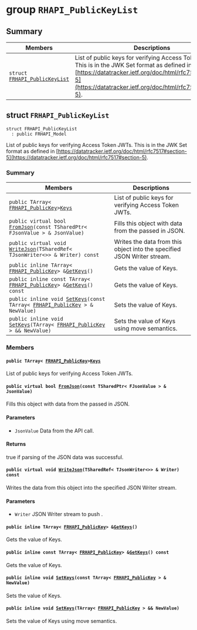 # group `RHAPI_PublicKeyList` <a id="group__RHAPI__PublicKeyList"></a>

## Summary

 Members                        | Descriptions                                
--------------------------------|---------------------------------------------
`struct `[`FRHAPI_PublicKeyList`](#structFRHAPI__PublicKeyList) | List of public keys for verifying Access Token JWTs. This is in the JWK Set format as defined in [https://datatracker.ietf.org/doc/html/rfc7517#section-5](https://datatracker.ietf.org/doc/html/rfc7517#section-5).

## struct `FRHAPI_PublicKeyList` <a id="structFRHAPI__PublicKeyList"></a>

```
struct FRHAPI_PublicKeyList
  : public FRHAPI_Model
```

List of public keys for verifying Access Token JWTs. This is in the JWK Set format as defined in [https://datatracker.ietf.org/doc/html/rfc7517#section-5](https://datatracker.ietf.org/doc/html/rfc7517#section-5).

### Summary

 Members                        | Descriptions                                
--------------------------------|---------------------------------------------
`public TArray< `[`FRHAPI_PublicKey`](RHAPI_PublicKey.md#structFRHAPI__PublicKey)` > `[`Keys`](#structFRHAPI__PublicKeyList_1a9f2304e8a8edbb03597d352a4a60415a) | List of public keys for verifying Access Token JWTs.
`public virtual bool `[`FromJson`](#structFRHAPI__PublicKeyList_1a18900c214f8cb8ca4164d3f2a2f31012)`(const TSharedPtr< FJsonValue > & JsonValue)` | Fills this object with data from the passed in JSON.
`public virtual void `[`WriteJson`](#structFRHAPI__PublicKeyList_1a8c25ebaf73ef9daefeab572798243793)`(TSharedRef< TJsonWriter<>> & Writer) const` | Writes the data from this object into the specified JSON Writer stream.
`public inline TArray< `[`FRHAPI_PublicKey`](RHAPI_PublicKey.md#structFRHAPI__PublicKey)` > & `[`GetKeys`](#structFRHAPI__PublicKeyList_1a28b2056cffd0315aa4069ff32bc02e2b)`()` | Gets the value of Keys.
`public inline const TArray< `[`FRHAPI_PublicKey`](RHAPI_PublicKey.md#structFRHAPI__PublicKey)` > & `[`GetKeys`](#structFRHAPI__PublicKeyList_1a13568df60d8f7252b26a2e5b3806b170)`() const` | Gets the value of Keys.
`public inline void `[`SetKeys`](#structFRHAPI__PublicKeyList_1ab7a3175d5e8e2a6ba0e3769d3d7cb411)`(const TArray< `[`FRHAPI_PublicKey`](RHAPI_PublicKey.md#structFRHAPI__PublicKey)` > & NewValue)` | Sets the value of Keys.
`public inline void `[`SetKeys`](#structFRHAPI__PublicKeyList_1a182e86e9abb0c967edded080091d30eb)`(TArray< `[`FRHAPI_PublicKey`](RHAPI_PublicKey.md#structFRHAPI__PublicKey)` > && NewValue)` | Sets the value of Keys using move semantics.

### Members

#### `public TArray< `[`FRHAPI_PublicKey`](RHAPI_PublicKey.md#structFRHAPI__PublicKey)` > `[`Keys`](#structFRHAPI__PublicKeyList_1a9f2304e8a8edbb03597d352a4a60415a) <a id="structFRHAPI__PublicKeyList_1a9f2304e8a8edbb03597d352a4a60415a"></a>

List of public keys for verifying Access Token JWTs.

#### `public virtual bool `[`FromJson`](#structFRHAPI__PublicKeyList_1a18900c214f8cb8ca4164d3f2a2f31012)`(const TSharedPtr< FJsonValue > & JsonValue)` <a id="structFRHAPI__PublicKeyList_1a18900c214f8cb8ca4164d3f2a2f31012"></a>

Fills this object with data from the passed in JSON.

#### Parameters
* `JsonValue` Data from the API call.

#### Returns
true if parsing of the JSON data was successful.

#### `public virtual void `[`WriteJson`](#structFRHAPI__PublicKeyList_1a8c25ebaf73ef9daefeab572798243793)`(TSharedRef< TJsonWriter<>> & Writer) const` <a id="structFRHAPI__PublicKeyList_1a8c25ebaf73ef9daefeab572798243793"></a>

Writes the data from this object into the specified JSON Writer stream.

#### Parameters
* `Writer` JSON Writer stream to push .

#### `public inline TArray< `[`FRHAPI_PublicKey`](RHAPI_PublicKey.md#structFRHAPI__PublicKey)` > & `[`GetKeys`](#structFRHAPI__PublicKeyList_1a28b2056cffd0315aa4069ff32bc02e2b)`()` <a id="structFRHAPI__PublicKeyList_1a28b2056cffd0315aa4069ff32bc02e2b"></a>

Gets the value of Keys.

#### `public inline const TArray< `[`FRHAPI_PublicKey`](RHAPI_PublicKey.md#structFRHAPI__PublicKey)` > & `[`GetKeys`](#structFRHAPI__PublicKeyList_1a13568df60d8f7252b26a2e5b3806b170)`() const` <a id="structFRHAPI__PublicKeyList_1a13568df60d8f7252b26a2e5b3806b170"></a>

Gets the value of Keys.

#### `public inline void `[`SetKeys`](#structFRHAPI__PublicKeyList_1ab7a3175d5e8e2a6ba0e3769d3d7cb411)`(const TArray< `[`FRHAPI_PublicKey`](RHAPI_PublicKey.md#structFRHAPI__PublicKey)` > & NewValue)` <a id="structFRHAPI__PublicKeyList_1ab7a3175d5e8e2a6ba0e3769d3d7cb411"></a>

Sets the value of Keys.

#### `public inline void `[`SetKeys`](#structFRHAPI__PublicKeyList_1a182e86e9abb0c967edded080091d30eb)`(TArray< `[`FRHAPI_PublicKey`](RHAPI_PublicKey.md#structFRHAPI__PublicKey)` > && NewValue)` <a id="structFRHAPI__PublicKeyList_1a182e86e9abb0c967edded080091d30eb"></a>

Sets the value of Keys using move semantics.

